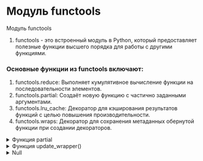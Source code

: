 # Модуль functools

Модуль functools

1. functools - это встроенный модуль в Python, который предоставляет полезные функции высшего порядка для работы с другими функциями.

### Основные функции из functools включают:  

1. functools.reduce: Выполняет кумулятивное вычисление функции на последовательности элементов.  
2. functools.partial: Создаёт новую функцию с частично заданными аргументами.  
3. functools.lru_cache: Декоратор для кэширования результатов функций с целью повышения производительности.  
4. functools.wraps: Декоратор для сохранения метаданных обернутой функции при создании декораторов.  


<details>
  <summary>	Функция partial</summary>

`[partial()]` - позволяет частично использовать функцию, фиксируя некоторые её аргументы. Она создаёт новую функцию, которая уже содержит эти зафиксированные значения и принимает только оставшиеся аргументы.

Синтаксис:

```
functools.partial(func, /, *args, **keywords)
```
- func: Функция, которую нужно частично применить. Это обязательный параметр. 
- *args: Необязательные позиционные аргументы, которые фиксируются для функции func.
- **keywords: Необязательные ключевые аргументы, которые фиксируются для функции func.


<details>
  <summary>Пример</summary>

```
from functools import partial

def multiply(x, y):
    return x * y

# Создаём новую функцию, которая всегда умножает на 2
double = partial(multiply, 2)

# Теперь мы можем использовать double, передавая только второй аргумент
print(double(5))  # Выведет 10
```

1. В функцию `partial`, в качестве первого аргумента, передаётся функция `multiply`. 
2. Вторым аргументом в функцию `partial` передаётся число, которое будет первым аргументом функции `multiply`. 
3. Функция `partial(multiply, 2)` присваивается переменной `double`, которую далее можно вызывать, как возвратную функцию. 
4. Вывод на печать функцию `double`  с аргументом `5`, который встаёт на место второго аргумента функции `multiply`

#

</details>
<details>
  <summary>Атрибуты</summary>

Функция `partial` возвращает partial-объект.   
Созданный объект partial обладает следующими атрибутами:  

- partial.func: исходная функция, которую обёрнули.
- partial.args: аргументы, которые были переданы частично.
- partial.keywords: ключевые аргументы, которые были переданы частично.
```
from functools import partial

def multiply(x, y, z):
    return x * y * z

# Создаём частичную функцию, фиксируя первые два аргумента
partial_func = partial(multiply, 2, 3)

# Используем атрибуты частичной функции
print(partial_func.func)      # Выведет <function multiply at 0x...>
print(partial_func.args)      # Выведет (2, 3)
print(partial_func.keywords)  # Выведет {}
```


#

</details>
<details>
  <summary>Использование partial с именованными аргументами</summary>

```
from functools import partial

# объявляем основную функцию
def greet(greeting, name, punctuation='!', repeat=1):
    return f"{greeting}, {name}{punctuation * repeat}"

# Создаём частичную функцию с фиксированными значениями для аргументов 

shout_greet = partial(greet, punctuation='!!!', repeat=3) 

# Используем частичную функцию 
print(shout_greet('Hello', 'Alice')) # Выведет "Hello, Alice!!!"
```

В этом примере:
* Мы зафиксировали punctuation='!!!' и repeat=3.
* При вызове shout_greet, нам нужно передать только оставшиеся позиционные аргументы greeting и name.


#

</details>
<details>
  <summary>Использование только именованных аргументов</summary>

```
from functools import *

def log_message(level='INFO', message='', timestamp=None):
    return f"{timestamp} [{level}] {message}"

# Создаём частичную функцию с фиксированным уровнем и временем
error_logger = partial(log_message, level='ERROR', timestamp='2024-07-22')

# Используем частичную функцию
print(error_logger(message='Something went wrong'))  # Выведет "2024-07-22 [ERROR] Something went wrong"
```
В этом примере:
* Мы зафиксировали level='ERROR' и timestamp='2024-07-22'.
* При вызове error_logger, нам нужно передать только оставшиеся позиционные и именованные аргументы, такие как message.

#

</details>
<details>
  <summary>Комбинированное использование позиционных и именованных аргументов</summary>

```

from functools import *

# Функция с несколькими аргументами
def configure_device(name, ip, port=80, protocol='http'):
    return f"Configuring {name} at {ip}:{port} using {protocol}"

# Создаём частичную функцию, фиксируя имя устройства и IP
device_setup = partial(configure_device, 'Router', '192.168.1.1', port=443)

# Используем частичную функцию
print(device_setup())  # Выведет "Configuring Router at 192.168.1.1:443 using http"
```
В этом примере:
* Мы зафиксировали name='Router' и ip='192.168.1.1'.
* Мы также зафиксировали port=443.
* При вызове device_setup(), нам нужно передать только оставшийся именованный аргумент protocol, который принимает значение по умолчанию 'http'.

#

</details>
<details>
  <summary>Интересный пример</summary>

За кулисами нам доступна уже реализованная функция send_email(), которая  которая принимает три аргумента в следующем порядке:  

- `name` — имя  
- `email_address` — адрес электронной почты  
- `text` — содержание письма

Функция отправляет письмо пользователю с именем `name` на адрес `email_address` с содержанием `text`  

### Задача №1   

Реализовать функцию `to_Timur()` с помощью функции `partial()`, которая принимает один аргумент:  

`text` — содержание письма  

Функция должна отправлять письмо пользователю с именем Тимур на адрес `timyrik20@beegeek.ru` с содержанием `text`.   

### Задача №2

Реализовать функцию `send_an_invitation()` с помощью функции `partial()`, которая принимает два аргумента в следующем порядке:

- `name` — имя
- `email_address` — адрес электронной почты

Функция должна отправлять письмо на имя name и на адрес email_address со следующим содержанием:  

`Школа BEEGEEK приглашает Вас на новый курс по программированию на языке Python. тутут....`

---------------------------------------------------------------------------------------------

## Реализация:

```
from functools import partial

def to_Timur(text):
    partial_func = partial(send_email, "Тимур", "timyrik20@beegeek.ru")
    return partial_func(text)

def send_an_invitation(name, email_address):
    partial_func = partial(send_email, text='Школа BEEGEEK приглашает Вас на новый курс по программированию на языке Python. тутут....')
    return partial_func(name, email_address)
```

<details>
  <summary>to_Timur()</summary>

1. Что она делает:  

- Создаёт частичную функцию, фиксируя параметры `name` и `email_address` для функции `send_email`.  
- Возвращает результат вызова этой частичной функции с произвольным аргументом `text`.

2. Как она работает:

- `partial(send_email, "Тимур", "timyrik20@beegeek.ru")` создаёт новую функцию, которая будет вызывать `send_email` с зафиксированными аргументами `"Тимур"` и `"timyrik20@beegeek.ru"`, добавляя к ним аргумент text.

- `partial_func(text)` вызывает эту частичную функцию с произвольным аргументом `text`.

#

</details>
<details>
  <summary>send_an_invitation()</summary>

1. Что она делает:

- Создаёт частичную функцию, фиксируя параметр `text` для функции `send_email`.  
- Возвращает результат вызова этой частичной функции с аргументами `name` и `email_address`.  

2. Как она работает:  

- `partial(send_email, text='Школа BEEGEEK приглашает Вас на новый курс по программированию на языке Python. тутут....')` создаёт новую функцию, которая будет вызывать `send_email` с зафиксированным аргументом `text` и добавленными аргументами `name` и `email_address`.
- `partial_func(name, email_address)` вызывает эту частичную функцию с произвольными аргументами `name` и `email_address`.

#

</details>


#

</details>



#

</details>
















<details>
  <summary>Функция update_wrapper()</summary>

Функция update_wrapper()

У partial объектов нет атрибутов  __name__ и __doc__ 
Доступ к этим атрибутам возможен толь через атрибут func:

```
from functools import partial

def multiply(a, b):
    '''Функция перемножает два числа и возвращает вычисленное значение.'''
    return a * b

double = partial(multiply, 2)

print(double.func.__name__)
print(double.func.__doc__)
```

Выводит:

```
multiply
Функция перемножает два числа и возвращает вычисленное значение.
```


С помощью функции update_wrapper() из модуля functools можно скопировать и добавить атрибуты __name__ и __doc__ из исходной функции в partial объект.


```
from functools import partial, update_wrapper

def multiply(a, b):
    '''Функция перемножает два числа и возвращает вычисленное значение.'''
    return a * b

double = partial(multiply, 2)

update_wrapper(double, multiply)   # копируем информацию из функции multiply в partial объект double

print(double.__name__)
print(double.__doc__)
```
 Выводит:

```
multiply
Функция перемножает два числа и возвращает вычисленное значение.
```



#

</details>















<details>
  <summary>Null</summary>



#

</details>
